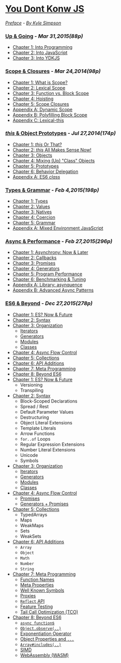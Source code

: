 # [You Dont Konw JS](https://github.com/getify/You-Dont-Know-JS) 
*[Preface](preface.md) - [By Kyle Simpson](https://github.com/getify)*
### [Up & Going](up%20%26%20going/toc.md) - *Mar 31,2015(88p)*  
* [Chapter 1: Into Programming](up%20%26%20going/ch1.md)
* [Chapter 2: Into JavaScript](up%20%26%20going/ch2.md)
* [Chapter 3: Into YDKJS](up%20%26%20going/ch3.md)
### [Scope & Closures](scope%20%26%20closures/toc.md) - *Mar 24,2014(98p)*   
* [Chapter 1: What is Scope?](scope%20%26%20closures/ch1.md)
* [Chapter 2: Lexical Scope](scope%20%26%20closures/ch2.md)
* [Chapter 3: Function vs. Block Scope](scope%20%26%20closures/ch3.md)
* [Chapter 4: Hoisting](scope%20%26%20closures/ch4.md)
* [Chapter 5: Scope Closures](scope%20%26%20closures/ch5.md)
* [Appendix A: Dynamic Scope](scope%20%26%20closures/apA.md)
* [Appendix B: Polyfilling Block Scope](scope%20%26%20closures/apB.md)
* [Appendix C: Lexical-this](scope%20%26%20closures/apC.md)
### [*this* & Object Prototypes](this%20%26%20object%20prototypes/toc.md) - *Jul 27,2014(174p)*  
* [Chapter 1: *this* Or That?](this%20%26%20object%20prototypes/ch1.md)
* [Chapter 2: *this* All Makes Sense Now!](this%20%26%20object%20prototypes/ch2.md)
* [Chapter 3: Objects](this%20%26%20object%20prototypes/ch3.md)
* [Chapter 4: Mixing (Up) "Class" Objects](this%20%26%20object%20prototypes/ch4.md)
* [Chapter 5: Prototypes](this%20%26%20object%20prototypes/ch5.md)
* [Chapter 6: Behavior Delegation](this%20%26%20object%20prototypes/ch6.md)
* [Appendix A: ES6 *class*](this%20%26%20object%20prototypes/apA.md)
### [Types & Grammar](types%20%26%20grammar/toc.md) - *Feb 4,2015(198p)*
* [Chapter 1: Types](types%20%26%20grammar/ch1.md)
* [Chapter 2: Values](types%20%26%20grammar/ch2.md)
* [Chapter 3: Natives](types%20%26%20grammar/ch3.md)
* [Chapter 4: Coercion](types%20%26%20grammar/ch4.md)
* [Chapter 5: Grammar](types%20%26%20grammar/ch5.md)
* [Appendix A: Mixed Environment JavaScript](types%20%26%20grammar/apA.md)
### [Async & Performance](async%20%26%20performance/toc.md) - *Feb 27,2015(296p)*
* [Chapter 1: Asynchrony: Now & Later](async%20%26%20performance/ch1.md)
* [Chapter 2: Callbacks](async%20%26%20performance/ch2.md)
* [Chapter 3: Promises](async%20%26%20performance/ch3.md)
* [Chapter 4: Generators](async%20%26%20performance/ch4.md)
* [Chapter 5: Program Performance](async%20%26%20performance/ch5.md)
* [Chapter 6: Benchmarking & Tuning](async%20%26%20performance/ch6.md)
* [Appendix A: Library: asynquence](async%20%26%20performance/apA.md)
* [Appendix B: Advanced Async Patterns](async%20%26%20performance/apB.md)
### [ES6 & Beyond](es6%20&%20beyond/toc.md) - *Dec 27,2015(278p)*
* [Chapter 1: ES? Now & Future](es6%20%26%20beyond/ch1.md)
* [Chapter 2: Syntax](es6%20%26%20beyond/ch2.md)
* [Chapter 3: Organization](es6%20%26%20beyond/ch3.md)
	* [Iterators](es6%20%26%20beyond/ch3.md#iterators)    
	* [Generators](es6%20%26%20beyond/ch3.md#generators)    
	* [Modules](es6%20%26%20beyond/ch3.md#modules)    
	* [Classes](es6%20%26%20beyond/ch3.md#classes)    
* [Chapter 4: Async Flow Control](es6%20%26%20beyond/ch4.md)
* [Chapter 5: Collections](es6%20%26%20beyond/ch5.md)
* [Chapter 6: API Additions](es6%20%26%20beyond/ch6.md)
* [Chapter 7: Meta Programming](es6%20%26%20beyond/ch7.md)
* [Chapter 8: Beyond ES6](es6%20%26%20beyond/ch8.md)    
* [Chapter 1: ES? Now & Future](ch1.md)   
	* Versioning   
	* Transpiling   
* [Chapter 2: Syntax](ch2.md)
	* Block-Scoped Declarations
	* Spread / Rest
	* Default Parameter Values
	* Destructuring
	* Object Literal Extensions
	* Template Literals
	* Arrow Functions
	* `for..of` Loops
	* Regular Expression Extensions
	* Number Literal Extensions
	* Unicode
	* Symbols
* [Chapter 3: Organization](ch3.md)
	* [Iterators](ch3.md#iterators)
	* [Generators](ch3.md#generators) 
	* [Modules](ch3.md#modules)	
	* [Classes](ch3.md#classes)
* [Chapter 4: Async Flow Control](ch4.md)
	* [Promises](ch4.md#promises)
	* [Generators + Promises](ch4.md#generators--promises)
* [Chapter 5: Collections](ch5.md)
	* TypedArrays
	* Maps
	* WeakMaps
	* Sets
	* WeakSets
* [Chapter 6: API Additions](ch6.md)
	* `Array`
	* `Object`
	* `Math`
	* `Number`
	* `String`
* [Chapter 7: Meta Programming](ch7.md)
	* [Function Names](ch7.md#function-names)
	* [Meta Properties](ch7.md#meta-properties)
	* [Well Known Symbols](ch7.md#well-known-symbols)
	* [Proxies](ch7.md#proxies)
	* [`Reflect` API](ch7.md#reflect-api)
	* [Feature Testing](ch7.md#feature-testing)
	* [Tail Call Optimization (TCO)](ch7.md#tail-call-optimization-tco)
* [Chapter 8: Beyond ES6](ch8.md)
	* [`async function`s](ch8.md#async-functions)
	* [`Object.observe(..)`](ch8.md#objectobserve)
	* [Exponentiation Operator](ch8.md#exponentiation-operator)
	* [Object Properties and `...`](ch8.md#objects-properties-and-)
	* [`Array#includes(..)`](ch8.md#arrayincludes)
	* [SIMD](ch8.md#simd)
	* [WebAssembly (WASM)](ch8.md#webassembly-wasm)
